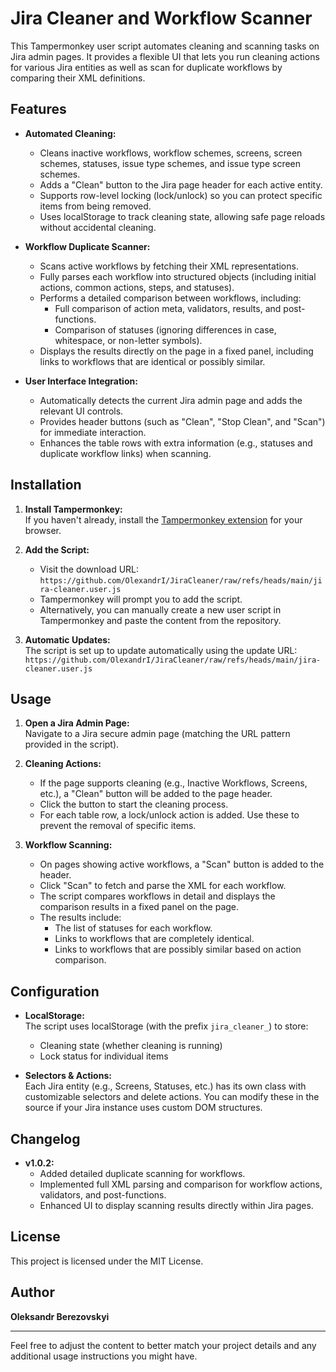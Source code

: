 # Jira Cleaner and Workflow Scanner

This Tampermonkey user script automates cleaning and scanning tasks on Jira admin pages. It provides a flexible UI that lets you run cleaning actions for various Jira entities as well as scan for duplicate workflows by comparing their XML definitions.

## Features

- **Automated Cleaning:**  
  - Cleans inactive workflows, workflow schemes, screens, screen schemes, statuses, issue type schemes, and issue type screen schemes.
  - Adds a "Clean" button to the Jira page header for each active entity.
  - Supports row-level locking (lock/unlock) so you can protect specific items from being removed.
  - Uses localStorage to track cleaning state, allowing safe page reloads without accidental cleaning.

- **Workflow Duplicate Scanner:**  
  - Scans active workflows by fetching their XML representations.
  - Fully parses each workflow into structured objects (including initial actions, common actions, steps, and statuses).
  - Performs a detailed comparison between workflows, including:
    - Full comparison of action meta, validators, results, and post-functions.
    - Comparison of statuses (ignoring differences in case, whitespace, or non-letter symbols).
  - Displays the results directly on the page in a fixed panel, including links to workflows that are identical or possibly similar.

- **User Interface Integration:**  
  - Automatically detects the current Jira admin page and adds the relevant UI controls.
  - Provides header buttons (such as "Clean", "Stop Clean", and "Scan") for immediate interaction.
  - Enhances the table rows with extra information (e.g., statuses and duplicate workflow links) when scanning.

## Installation

1. **Install Tampermonkey:**  
   If you haven't already, install the [Tampermonkey extension](https://www.tampermonkey.net/) for your browser.

2. **Add the Script:**  
   - Visit the download URL:  
     `https://github.com/OlexandrI/JiraCleaner/raw/refs/heads/main/jira-cleaner.user.js`  
   - Tampermonkey will prompt you to add the script.
   - Alternatively, you can manually create a new user script in Tampermonkey and paste the content from the repository.

3. **Automatic Updates:**  
   The script is set up to update automatically using the update URL:
   `https://github.com/OlexandrI/JiraCleaner/raw/refs/heads/main/jira-cleaner.user.js`

## Usage

1. **Open a Jira Admin Page:**  
   Navigate to a Jira secure admin page (matching the URL pattern provided in the script).

2. **Cleaning Actions:**  
   - If the page supports cleaning (e.g., Inactive Workflows, Screens, etc.), a "Clean" button will be added to the page header.
   - Click the button to start the cleaning process.
   - For each table row, a lock/unlock action is added. Use these to prevent the removal of specific items.

3. **Workflow Scanning:**  
   - On pages showing active workflows, a "Scan" button is added to the header.
   - Click "Scan" to fetch and parse the XML for each workflow.
   - The script compares workflows in detail and displays the comparison results in a fixed panel on the page.
   - The results include:
     - The list of statuses for each workflow.
     - Links to workflows that are completely identical.
     - Links to workflows that are possibly similar based on action comparison.

## Configuration

- **LocalStorage:**  
  The script uses localStorage (with the prefix `jira_cleaner_`) to store:
  - Cleaning state (whether cleaning is running)
  - Lock status for individual items

- **Selectors & Actions:**  
  Each Jira entity (e.g., Screens, Statuses, etc.) has its own class with customizable selectors and delete actions. You can modify these in the source if your Jira instance uses custom DOM structures.

## Changelog

- **v1.0.2:**  
  - Added detailed duplicate scanning for workflows.
  - Implemented full XML parsing and comparison for workflow actions, validators, and post-functions.
  - Enhanced UI to display scanning results directly within Jira pages.

## License

This project is licensed under the MIT License.

## Author

**Oleksandr Berezovskyi**

---

Feel free to adjust the content to better match your project details and any additional usage instructions you might have.
